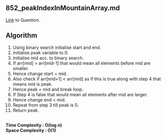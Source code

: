 ## 852_peakIndexInMountainArray.md
[Link](https://leetcode.com/problems/peak-index-in-a-mountain-array/) to Question.

## Algorithm
1. Using binary search initialise start and end.
2. Initialise peak variable to 0.
3. Initialise mid acc. to binary search.
4. If arr[mid] > arr[mid-1] that would mean all elements before mid are smaller.
5. Hence change start = mid.
6. Also check if arr[mid+1] < arr[mid] as if this is true along with step 4 that means mid is peak.
7. Hence peak = mid and break loop.
8. If Step 4 is false that would mean all elements after mid are larger.
9. Hence change end = mid.
10. Repeat from step 3 till peak is 0.
11. Return peak.

<br>
<b>Time Complexity : O(log n)</b>
<br>
<b>Space Complexity : O(1)</b>
